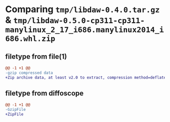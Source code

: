 # Comparing `tmp/libdaw-0.4.0.tar.gz` & `tmp/libdaw-0.5.0-cp311-cp311-manylinux_2_17_i686.manylinux2014_i686.whl.zip`

## filetype from file(1)

```diff
@@ -1 +1 @@
-gzip compressed data
+Zip archive data, at least v2.0 to extract, compression method=deflate
```

## filetype from diffoscope

```diff
@@ -1 +1 @@
-GzipFile
+ZipFile
```

